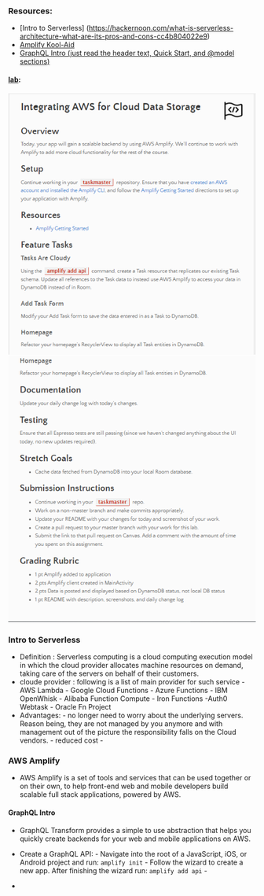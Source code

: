 ### Resources: 
- [Intro to Serverless] (https://hackernoon.com/what-is-serverless-architecture-what-are-its-pros-and-cons-cc4b804022e9)
- [Amplify Kool-Aid](https://aws.amazon.com/amplify/)
- [GraphQL Intro (just read the header text, Quick Start, and @model sections)](https://docs.amplify.aws/cli/graphql-transformer/overview#create-a-graphql-api)

#### [lab](https://github.com/Ahmad-A2020/taskmaster):
![lab32](/Code-401/ScreenShot/lab32-1.PNG)
![lab32](/Code-401/ScreenShot/lab32-2.PNG)

### Intro to Serverless
- Definition : Serverless computing is a cloud computing execution model in which the cloud provider allocates machine resources on demand, taking care of the servers on behalf of their customers.
- cloude provider : following is a list of main provider for such service 
            - AWS Lambda
            -  Google Cloud Functions
             - Azure Functions
             -  IBM OpenWhisk
             - Alibaba Function Compute
             - Iron Functions 
             -Auth0 Webtask
             -  Oracle Fn Project
- Advantages: 
        -  no longer need to worry about the underlying servers. Reason being, they are not managed by you anymore and with management out of the picture the responsibility falls on the Cloud vendors.
        -  reduced cost
        - 

### AWS Amplify

- AWS Amplify is a set of tools and services that can be used together or on their own, to help front-end web and mobile developers build scalable full stack applications, powered by AWS.
#### GraphQL Intro

- GraphQL Transform provides a simple to use abstraction that helps you quickly create backends for your web and mobile applications on AWS.
- Create a GraphQL API: 
        - Navigate into the root of a JavaScript, iOS, or Android project and run: `amplify init`
        - Follow the wizard to create a new app. After finishing the wizard run: `amplify add api`
        - 




- 

